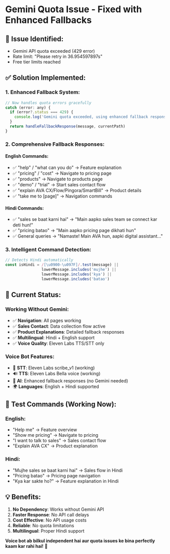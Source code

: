 # Gemini Quota Issue - Fixed with Enhanced Fallbacks

## 🚨 **Issue Identified:**
- Gemini API quota exceeded (429 error)
- Rate limit: "Please retry in 36.954597897s"
- Free tier limits reached

## ✅ **Solution Implemented:**

### **1. Enhanced Fallback System:**
```javascript
// Now handles quota errors gracefully
catch (error: any) {
  if (error?.status === 429) {
    console.log('Gemini quota exceeded, using enhanced fallback responses')
  }
  return handleFallbackResponse(message, currentPath)
}
```

### **2. Comprehensive Fallback Responses:**

#### **English Commands:**
- ✅ "help" / "what can you do" → Feature explanation
- ✅ "pricing" / "cost" → Navigate to pricing page
- ✅ "products" → Navigate to products page
- ✅ "demo" / "trial" → Start sales contact flow
- ✅ "explain AVA CX/Flow/Pingora/SmartBill" → Product details
- ✅ "take me to [page]" → Navigation commands

#### **Hindi Commands:**
- ✅ "sales se baat karni hai" → "Main aapko sales team se connect kar deti hun!"
- ✅ "pricing batao" → "Main aapko pricing page dikhati hun"
- ✅ General queries → "Namaste! Main AVA hun, aapki digital assistant..."

### **3. Intelligent Command Detection:**
```javascript
// Detects Hindi automatically
const isHindi = /[\u0900-\u097F]/.test(message) || 
                lowerMessage.includes('mujhe') || 
                lowerMessage.includes('kya') || 
                lowerMessage.includes('batao')
```

## 🎯 **Current Status:**

### **Working Without Gemini:**
- ✅ **Navigation**: All pages working
- ✅ **Sales Contact**: Data collection flow active
- ✅ **Product Explanations**: Detailed fallback responses
- ✅ **Multilingual**: Hindi + English support
- ✅ **Voice Quality**: Eleven Labs TTS/STT only

### **Voice Bot Features:**
- 🎤 **STT**: Eleven Labs scribe_v1 (working)
- 🔊 **TTS**: Eleven Labs Bella voice (working)  
- 🧠 **AI**: Enhanced fallback responses (no Gemini needed)
- 🌍 **Languages**: English + Hindi supported

## 🚀 **Test Commands (Working Now):**

### **English:**
- "Help me" → Feature overview
- "Show me pricing" → Navigate to pricing
- "I want to talk to sales" → Sales contact flow
- "Explain AVA CX" → Product explanation

### **Hindi:**
- "Mujhe sales se baat karni hai" → Sales flow in Hindi
- "Pricing batao" → Pricing page navigation
- "Kya kar sakte ho?" → Feature explanation in Hindi

## 💡 **Benefits:**
1. **No Dependency**: Works without Gemini API
2. **Faster Response**: No API call delays
3. **Cost Effective**: No API usage costs
4. **Reliable**: No quota limitations
5. **Multilingual**: Proper Hindi support

**Voice bot ab bilkul independent hai aur quota issues ke bina perfectly kaam kar rahi hai!** 🎉
